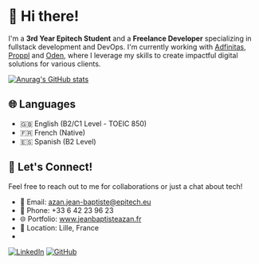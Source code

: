 # 👋 Hi there!
I'm a **3rd Year Epitech Student** and a **Freelance Developer** specializing in fullstack development and DevOps. I'm currently working with [Adfinitas](https://www.adfinitas.fr/), [Proppl](https://github.com/proppl-io/) and [Oden](https://oden-app.com), where I leverage my skills to create impactful digital solutions for various clients.

[![Anurag's GitHub stats](https://github-readme-stats.vercel.app/api?username=jean-baptisteAZAN)](https://github.com/anuraghazra/github-readme-stats)

## 🌐 Languages
- 🇬🇧 English (B2/C1 Level - TOEIC 850)
- 🇫🇷 French (Native)
- 🇪🇸 Spanish (B2 Level)

## 🚀 Let's Connect!
Feel free to reach out to me for collaborations or just a chat about tech!
- 📧 Email: azan.jean-baptiste@epitech.eu
- 📱 Phone: +33 6 42 23 96 23
- 🌐 Portfolio: www.jeanbaptisteazan.fr
- 💼 Location: Lille, France
- 


[![LinkedIn](https://img.shields.io/badge/-LinkedIn-0077B5?style=flat&logo=LinkedIn)](https://www.linkedin.com/in/jean-baptiste-azan/)
[![GitHub](https://img.shields.io/badge/-GitHub-181717?style=flat&logo=GitHub)](https://github.com/jean-baptisteAZAN)
